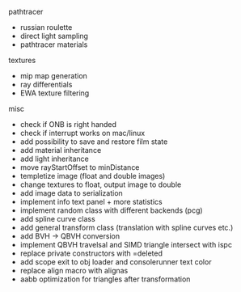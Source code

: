 pathtracer
 - russian roulette
 - direct light sampling
 - pathtracer materials

textures
 - mip map generation
 - ray differentials
 - EWA texture filtering

misc
 - check if ONB is right handed
 - check if interrupt works on mac/linux
 - add possibility to save and restore film state
 - add material inheritance
 - add light inheritance
 - move rayStartOffset to minDistance
 - templetize image (float and double images)
 - change textures to float, output image to double
 - add image data to serialization
 - implement info text panel + more statistics
 - implement random class with different backends (pcg)
 - add spline curve class
 - add general transform class (translation with spline curves etc.)
 - add BVH -> QBVH conversion
 - implement QBVH travelsal and SIMD triangle intersect with ispc
 - replace private constructors with =deleted
 - add scope exit to obj loader and consolerunner text color
 - replace align macro with alignas
 - aabb optimization for triangles after transformation
